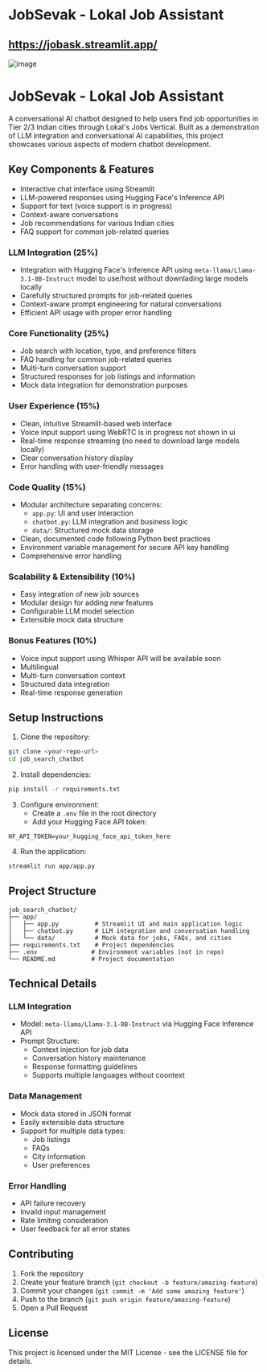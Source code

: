 # JobSevak - Lokal Job Assistant
## https://jobask.streamlit.app/



![image](https://github.com/user-attachments/assets/0285aada-c7f4-45cb-86f5-90f36c500bd3)


# JobSevak - Lokal Job Assistant

A conversational AI chatbot designed to help users find job opportunities in Tier 2/3 Indian cities through Lokal's Jobs Vertical. Built as a demonstration of LLM integration and conversational AI capabilities, this project showcases various aspects of modern chatbot development.

## Key Components & Features
- Interactive chat interface using Streamlit
- LLM-powered responses using Hugging Face's Inference API
- Support for text (voice support is in progress)
- Context-aware conversations
- Job recommendations for various Indian cities
- FAQ support for common job-related queries

### LLM Integration (25%)
- Integration with Hugging Face's Inference API using `meta-llama/Llama-3.1-8B-Instruct` model to use/host without downlading large models locally
- Carefully structured prompts for job-related queries
- Context-aware prompt engineering for natural conversations
- Efficient API usage with proper error handling

### Core Functionality (25%)
- Job search with location, type, and preference filters
- FAQ handling for common job-related queries
- Multi-turn conversation support
- Structured responses for job listings and information
- Mock data integration for demonstration purposes

### User Experience (15%)
- Clean, intuitive Streamlit-based web interface
- Voice input support using WebRTC is in progress not shown in ui
- Real-time response streaming (no need to download large models locally)
- Clear conversation history display
- Error handling with user-friendly messages

### Code Quality (15%)
- Modular architecture separating concerns:
  - `app.py`: UI and user interaction
  - `chatbot.py`: LLM integration and business logic
  - `data/`: Structured mock data storage
- Clean, documented code following Python best practices
- Environment variable management for secure API key handling
- Comprehensive error handling

### Scalability & Extensibility (10%)
- Easy integration of new job sources
- Modular design for adding new features
- Configurable LLM model selection
- Extensible mock data structure

### Bonus Features (10%)
- Voice input support using Whisper API will be available soon
- Multilingual
- Multi-turn conversation context
- Structured data integration
- Real-time response generation



## Setup Instructions

1. Clone the repository:
```bash
git clone <your-repo-url>
cd job_search_chatbot
```

2. Install dependencies:
```bash
pip install -r requirements.txt
```

3. Configure environment:
   - Create a `.env` file in the root directory
   - Add your Hugging Face API token:
```
HF_API_TOKEN=your_hugging_face_api_token_here
```

4. Run the application:
```bash
streamlit run app/app.py
```

## Project Structure

```
job_search_chatbot/
├── app/
│   ├── app.py          # Streamlit UI and main application logic
│   ├── chatbot.py      # LLM integration and conversation handling
│   └── data/           # Mock data for jobs, FAQs, and cities
├── requirements.txt    # Project dependencies
├── .env               # Environment variables (not in repo)
└── README.md          # Project documentation
```

## Technical Details

### LLM Integration
- Model: `meta-llama/Llama-3.1-8B-Instruct` via Hugging Face Inference API
- Prompt Structure:
  - Context injection for job data
  - Conversation history maintenance
  - Response formatting guidelines
  - Supports multiple languages without coontext

### Data Management
- Mock data stored in JSON format
- Easily extensible data structure
- Support for multiple data types:
  - Job listings
  - FAQs
  - City information
  - User preferences

### Error Handling
- API failure recovery
- Invalid input management
- Rate limiting consideration
- User feedback for all error states

## Contributing

1. Fork the repository
2. Create your feature branch (`git checkout -b feature/amazing-feature`)
3. Commit your changes (`git commit -m 'Add some amazing feature'`)
4. Push to the branch (`git push origin feature/amazing-feature`)
5. Open a Pull Request

## License

This project is licensed under the MIT License - see the LICENSE file for details.
